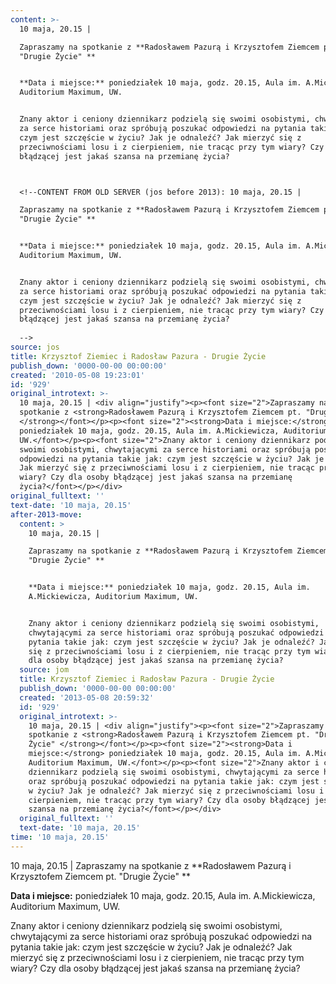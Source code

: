 ```yaml
---
content: >-
  10 maja, 20.15 | 

  Zapraszamy na spotkanie z **Radosławem Pazurą i Krzysztofem Ziemcem pt.
  "Drugie Życie" **


  **Data i miejsce:** poniedziałek 10 maja, godz. 20.15, Aula im. A.Mickiewicza,
  Auditorium Maximum, UW.


  Znany aktor i ceniony dziennikarz podzielą się swoimi osobistymi, chwytającymi
  za serce historiami oraz spróbują poszukać odpowiedzi na pytania takie jak:
  czym jest szczęście w życiu? Jak je odnaleźć? Jak mierzyć się z
  przeciwnościami losu i z cierpieniem, nie tracąc przy tym wiary? Czy dla osoby
  błądzącej jest jakaś szansa na przemianę życia?



  <!--CONTENT FROM OLD SERVER (jos before 2013): 10 maja, 20.15 | 

  Zapraszamy na spotkanie z **Radosławem Pazurą i Krzysztofem Ziemcem pt.
  "Drugie Życie" **


  **Data i miejsce:** poniedziałek 10 maja, godz. 20.15, Aula im. A.Mickiewicza,
  Auditorium Maximum, UW.


  Znany aktor i ceniony dziennikarz podzielą się swoimi osobistymi, chwytającymi
  za serce historiami oraz spróbują poszukać odpowiedzi na pytania takie jak:
  czym jest szczęście w życiu? Jak je odnaleźć? Jak mierzyć się z
  przeciwnościami losu i z cierpieniem, nie tracąc przy tym wiary? Czy dla osoby
  błądzącej jest jakaś szansa na przemianę życia?
           
  -->
source: jos
title: Krzysztof Ziemiec i Radosław Pazura - Drugie Życie
publish_down: '0000-00-00 00:00:00'
created: '2010-05-08 19:23:01'
id: '929'
original_introtext: >-
  10 maja, 20.15 | <div align="justify"><p><font size="2">Zapraszamy na
  spotkanie z <strong>Radosławem Pazurą i Krzysztofem Ziemcem pt. "Drugie Życie"
  </strong></font></p><p><font size="2"><strong>Data i miejsce:</strong>
  poniedziałek 10 maja, godz. 20.15, Aula im. A.Mickiewicza, Auditorium Maximum,
  UW.</font></p><p><font size="2">Znany aktor i ceniony dziennikarz podzielą się
  swoimi osobistymi, chwytającymi za serce historiami oraz spróbują poszukać
  odpowiedzi na pytania takie jak: czym jest szczęście w życiu? Jak je odnaleźć?
  Jak mierzyć się z przeciwnościami losu i z cierpieniem, nie tracąc przy tym
  wiary? Czy dla osoby błądzącej jest jakaś szansa na przemianę
  życia?</font></p></div>         
original_fulltext: ''
text-date: '10 maja, 20.15'
after-2013-move:
  content: >
    10 maja, 20.15 | 

    Zapraszamy na spotkanie z **Radosławem Pazurą i Krzysztofem Ziemcem pt.
    "Drugie Życie" **


    **Data i miejsce:** poniedziałek 10 maja, godz. 20.15, Aula im.
    A.Mickiewicza, Auditorium Maximum, UW.


    Znany aktor i ceniony dziennikarz podzielą się swoimi osobistymi,
    chwytającymi za serce historiami oraz spróbują poszukać odpowiedzi na
    pytania takie jak: czym jest szczęście w życiu? Jak je odnaleźć? Jak mierzyć
    się z przeciwnościami losu i z cierpieniem, nie tracąc przy tym wiary? Czy
    dla osoby błądzącej jest jakaś szansa na przemianę życia?
  source: jom
  title: Krzysztof Ziemiec i Radosław Pazura - Drugie Życie
  publish_down: '0000-00-00 00:00:00'
  created: '2013-05-08 20:59:32'
  id: '929'
  original_introtext: >-
    10 maja, 20.15 | <div align="justify"><p><font size="2">Zapraszamy na
    spotkanie z <strong>Radosławem Pazurą i Krzysztofem Ziemcem pt. "Drugie
    Życie" </strong></font></p><p><font size="2"><strong>Data i
    miejsce:</strong> poniedziałek 10 maja, godz. 20.15, Aula im. A.Mickiewicza,
    Auditorium Maximum, UW.</font></p><p><font size="2">Znany aktor i ceniony
    dziennikarz podzielą się swoimi osobistymi, chwytającymi za serce historiami
    oraz spróbują poszukać odpowiedzi na pytania takie jak: czym jest szczęście
    w życiu? Jak je odnaleźć? Jak mierzyć się z przeciwnościami losu i z
    cierpieniem, nie tracąc przy tym wiary? Czy dla osoby błądzącej jest jakaś
    szansa na przemianę życia?</font></p></div>
  original_fulltext: ''
  text-date: '10 maja, 20.15'
time: '10 maja, 20.15'
---
```

10 maja, 20.15 | 
Zapraszamy na spotkanie z **Radosławem Pazurą i Krzysztofem Ziemcem pt. "Drugie Życie" **

**Data i miejsce:** poniedziałek 10 maja, godz. 20.15, Aula im. A.Mickiewicza, Auditorium Maximum, UW.

Znany aktor i ceniony dziennikarz podzielą się swoimi osobistymi, chwytającymi za serce historiami oraz spróbują poszukać odpowiedzi na pytania takie jak: czym jest szczęście w życiu? Jak je odnaleźć? Jak mierzyć się z przeciwnościami losu i z cierpieniem, nie tracąc przy tym wiary? Czy dla osoby błądzącej jest jakaś szansa na przemianę życia?


<!--CONTENT FROM OLD SERVER (jos before 2013): 10 maja, 20.15 | 
Zapraszamy na spotkanie z **Radosławem Pazurą i Krzysztofem Ziemcem pt. "Drugie Życie" **

**Data i miejsce:** poniedziałek 10 maja, godz. 20.15, Aula im. A.Mickiewicza, Auditorium Maximum, UW.

Znany aktor i ceniony dziennikarz podzielą się swoimi osobistymi, chwytającymi za serce historiami oraz spróbują poszukać odpowiedzi na pytania takie jak: czym jest szczęście w życiu? Jak je odnaleźć? Jak mierzyć się z przeciwnościami losu i z cierpieniem, nie tracąc przy tym wiary? Czy dla osoby błądzącej jest jakaś szansa na przemianę życia?
         
-->

<!--{{json:{"created_date":"2010-05-08 19:23:01","publish_down":"0000-00-00 00:00:00","id":"929"}}}-->